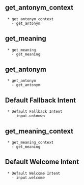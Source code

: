 
## get_antonym_context
     * get_antonym_context 
       - get_antonym 
## get_meaning
     * get_meaning 
       - get_meaning 
## get_antonym
     * get_antonym 
       - get_antonym 
## Default Fallback Intent
     * Default Fallback Intent 
       - input.unknown 
## get_meaning_context
     * get_meaning_context 
       - get_meaning 
## Default Welcome Intent
     * Default Welcome Intent 
       - input.welcome 